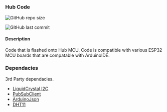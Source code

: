 ### Hub Code
![GitHub repo size](https://img.shields.io/github/repo-size/zyetta/My-RPi_Hub?style=for-the-badge)

![GitHub last commit](https://img.shields.io/github/last-commit/zyetta/My-RPi_Hub)

#### Description
Code that is flashed onto Hub MCU. Code is compatible with various ESP32 MCU boards that are compatable with ArduinoIDE.


### Dependacies
3rd Party dependacies.
- [LiquidCrystal I2C](https://www.arduino.cc/reference/en/libraries/liquidcrystal-i2c/)
- [PubSubClient](https://www.arduino.cc/reference/en/libraries/pubsubclient/)
- [ArduinoJson](https://arduinojson.org/)
- [DHT11](https://www.arduinolibraries.info/libraries/dht-sensor-library)
